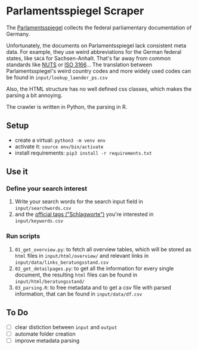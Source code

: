 # Parlamentsspiegel Scraper
 
 The [Parlamentsspiegel](https://www.parlamentsspiegel.de/home/einfache-suche.html) collects the federal parliamentary documentation of Germany. 

Unfortunately, the documents on Parlamentsspiegel lack consistent meta data. For example, they use weird abbreviations for the German federal states, like `SACA` for Sachsen-Anhalt. That's far away from common standards like [NUTS](https://en.wikipedia.org/wiki/NUTS) or [ISO 3166](https://en.wikipedia.org/wiki/ISO_3166)... The translation between Parlamentsspiegel's weird country codes and more widely used codes can be found in `input/lookup_laender_ps.csv`

Also, the HTML structure has no well defined css classes, which makes the parsing a bit annoying.

The crawler is written in Python, the parsing in R.

## Setup

* create a virtual: `python3 -m venv env`
* activate it: `source env/bin/activate`
* install requirements: `pip3 install -r requirements.txt`

## Use it

### Define your search interest

1. Write your search words for the search input field in `input/searchwords.csv`
2. and the [official tags ("Schlagworte")](https://www.parlamentsspiegel.de/sites/parlamentsspiegel/home/indexeinblick.html) you're interested in `input/keywords.csv`

### Run scripts 

1. `01_get_overview.py`: to fetch all overview tables, which will be stored as `html` files in `input/html/overview/` and relevant links in `input/data/links_beratungsstand.csv`
2. `02_get_detailpages.py`: to get all the information for every single document, the resulting `html` files can be found in `input/html/beratungsstand/`
3. `03_parsing.R`: to free metadata and to get a csv file with parsed information, that can be found in `input/data/df.csv`

## To Do
- [ ] clear distiction between `input` and `output`
- [ ] automate folder creation
- [ ] improve metadata parsing
